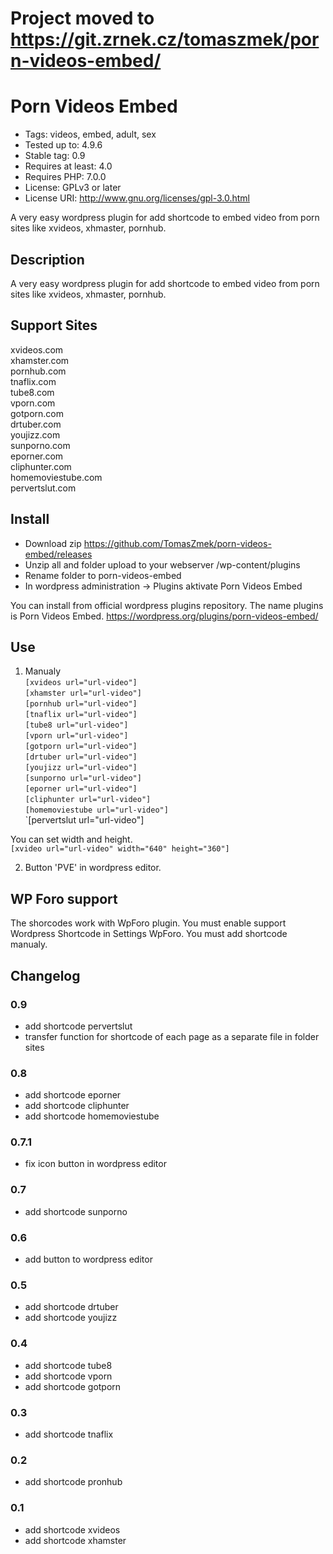 # Project moved to https://git.zrnek.cz/tomaszmek/porn-videos-embed/ #

# Porn Videos Embed #
* Tags: videos, embed, adult, sex
* Tested up to: 4.9.6
* Stable tag: 0.9
* Requires at least: 4.0
* Requires PHP: 7.0.0
* License: GPLv3 or later
* License URI: http://www.gnu.org/licenses/gpl-3.0.html

A very easy wordpress plugin for add shortcode to embed video from porn sites
like xvideos, xhmaster, pornhub.

## Description ##
A very easy wordpress plugin for add shortcode to embed video from porn sites
like xvideos, xhmaster, pornhub.

## Support Sites ##
xvideos.com<br />
xhamster.com<br />
pornhub.com<br />
tnaflix.com<br />
tube8.com<br />
vporn.com<br />
gotporn.com<br />
drtuber.com<br />
youjizz.com<br />
sunporno.com<br />
eporner.com<br />
cliphunter.com<br />
homemoviestube.com<br />
pervertslut.com <br />

## Install ##

* Download zip https://github.com/TomasZmek/porn-videos-embed/releases
* Unzip all and folder upload to your webserver /wp-content/plugins
* Rename folder to porn-videos-embed
* In wordpress administration -> Plugins aktivate Porn Videos Embed


You can install from official wordpress plugins repository. The name plugins is Porn Videos Embed.
https://wordpress.org/plugins/porn-videos-embed/


## Use ##
1) Manualy<br />
`[xvideos url="url-video"]`<br />
`[xhamster url="url-video"]`<br />
`[pornhub url="url-video"]`<br />
`[tnaflix url="url-video"]`<br />
`[tube8 url="url-video"]`<br />
`[vporn url="url-video"]`<br />
`[gotporn url="url-video"]`<br />
`[drtuber url="url-video"]`<br />
`[youjizz url="url-video"]`<br />
`[sunporno url="url-video"]`<br />
`[eporner url="url-video"]`<br />
`[cliphunter url="url-video"]`<br />
`[homemoviestube url="url-video"]`<br />
`[pervertslut url="url-video"]<br />

 You can set width and height.<br />
`[xvideo url="url-video" width="640" height="360"]`

2) Button 'PVE' in wordpress editor.

## WP Foro support ##

The shorcodes work with WpForo plugin. You must enable support Wordpress Shortcode in Settings WpForo.
You must add shortcode manualy.


## Changelog ##

### 0.9 ###
* add shortcode pervertslut
* transfer function for shortcode of each page as a separate file in folder sites

### 0.8 ###
* add shortcode eporner
* add shortcode cliphunter
* add shortcode homemoviestube

### 0.7.1 ###
* fix icon button in wordpress editor

### 0.7 ###
* add shortcode sunporno

### 0.6 ###
* add button to wordpress editor

### 0.5 ###
* add shortcode drtuber
* add shortcode youjizz

### 0.4 ###
* add shortcode tube8
* add shortcode vporn
* add shortcode gotporn

### 0.3 ###
* add shortcode tnaflix

### 0.2 ###
* add shortcode pronhub

### 0.1 ###
* add shortcode xvideos
* add shortcode xhamster

